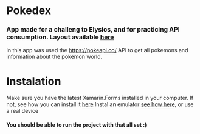 # Pokedex
### App made for a challeng to Elysios, and for practicing API consumption. Layout available [here](https://www.figma.com/proto/SoXl6s6HcYxpwG5S8XOa0D/Pokedex?node-id=4%3A2&scaling=scale-down)
In this app was used the https://pokeapi.co/ API to get all pokemons and information about the pokemon world.

# Instalation
Make sure you have the latest Xamarin.Forms installed in your computer. If not, see how you can install it [here](https://docs.microsoft.com/en-us/xamarin/get-started/installation/windows)
Instal an emulator [see how here](https://visualstudio.microsoft.com/pt-br/vs/msft-android-emulator/#:~:text=Basta%20abrir%20a%20entrada%20Emulador,a%20partir%20de%20qualquer%20IDE.), or use a real device

#### You should be able to run the project with that all set :)

